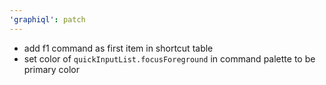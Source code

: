 ```yaml
---
'graphiql': patch
---
```


- add f1 command as first item in shortcut table
- set color of `quickInputList.focusForeground` in command palette to be primary color
